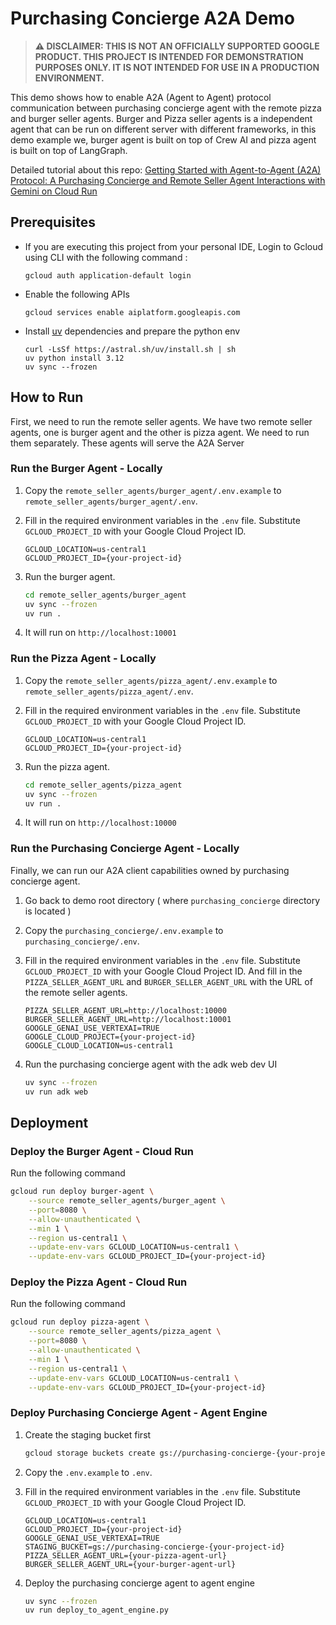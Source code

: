 # Purchasing Concierge A2A Demo

> **⚠️ DISCLAIMER: THIS IS NOT AN OFFICIALLY SUPPORTED GOOGLE PRODUCT. THIS PROJECT IS INTENDED FOR DEMONSTRATION PURPOSES ONLY. IT IS NOT INTENDED FOR USE IN A PRODUCTION ENVIRONMENT.**

This demo shows how to enable A2A (Agent to Agent) protocol communication between purchasing concierge agent with the remote pizza and burger seller agents. Burger and Pizza seller agents is a independent agent that can be run on different server with different frameworks, in this demo example we, burger agent is built on top of Crew AI and pizza agent is built on top of LangGraph.

Detailed tutorial about this repo: [Getting Started with Agent-to-Agent (A2A) Protocol: A Purchasing Concierge and Remote Seller Agent Interactions with Gemini on Cloud Run](https://codelabs.developers.google.com/intro-a2a-purchasing-concierge?utm_campaign=CDR_0x6a71b73a_default_b415667894&utm_medium=external&utm_source=blog)

## Prerequisites

- If you are executing this project from your personal IDE, Login to Gcloud using CLI with the following command :

    ```shell
    gcloud auth application-default login
    ```

- Enable the following APIs

    ```shell
    gcloud services enable aiplatform.googleapis.com 
    ```

- Install [uv](https://docs.astral.sh/uv/getting-started/installation/) dependencies and prepare the python env

    ```shell
    curl -LsSf https://astral.sh/uv/install.sh | sh
    uv python install 3.12
    uv sync --frozen
    ```

## How to Run

First, we need to run the remote seller agents. We have two remote seller agents, one is burger agent and the other is pizza agent. We need to run them separately. These agents will serve the A2A Server

### Run the Burger Agent - Locally

1. Copy the `remote_seller_agents/burger_agent/.env.example` to `remote_seller_agents/burger_agent/.env`.
2. Fill in the required environment variables in the `.env` file. Substitute `GCLOUD_PROJECT_ID` with your Google Cloud Project ID.

    ```
    GCLOUD_LOCATION=us-central1
    GCLOUD_PROJECT_ID={your-project-id}
    ```
3. Run the burger agent.

    ```bash
    cd remote_seller_agents/burger_agent
    uv sync --frozen
    uv run .
    ```
4. It will run on `http://localhost:10001`

### Run the Pizza Agent - Locally

1. Copy the `remote_seller_agents/pizza_agent/.env.example` to `remote_seller_agents/pizza_agent/.env`.
2. Fill in the required environment variables in the `.env` file. Substitute `GCLOUD_PROJECT_ID` with your Google Cloud Project ID.

    ```
    GCLOUD_LOCATION=us-central1
    GCLOUD_PROJECT_ID={your-project-id}
    ```
3. Run the pizza agent.

    ```bash
    cd remote_seller_agents/pizza_agent
    uv sync --frozen
    uv run .
    ```
4. It will run on `http://localhost:10000`

### Run the Purchasing Concierge Agent - Locally

Finally, we can run our A2A client capabilities owned by purchasing concierge agent.

1. Go back to demo root directory ( where `purchasing_concierge` directory is located )
2. Copy the `purchasing_concierge/.env.example` to `purchasing_concierge/.env`.
3. Fill in the required environment variables in the `.env` file. Substitute `GCLOUD_PROJECT_ID` with your Google Cloud Project ID. 
   And fill in the `PIZZA_SELLER_AGENT_URL` and `BURGER_SELLER_AGENT_URL` with the URL of the remote seller agents.

    ```
    PIZZA_SELLER_AGENT_URL=http://localhost:10000
    BURGER_SELLER_AGENT_URL=http://localhost:10001
    GOOGLE_GENAI_USE_VERTEXAI=TRUE
    GOOGLE_CLOUD_PROJECT={your-project-id}
    GOOGLE_CLOUD_LOCATION=us-central1
    ```

4. Run the purchasing concierge agent with the adk web dev UI

    ```bash
    uv sync --frozen
    uv run adk web
    ```

## Deployment

### Deploy the Burger Agent - Cloud Run

Run the following command

```bash
gcloud run deploy burger-agent \
    --source remote_seller_agents/burger_agent \
    --port=8080 \
    --allow-unauthenticated \
    --min 1 \
    --region us-central1 \
    --update-env-vars GCLOUD_LOCATION=us-central1 \
    --update-env-vars GCLOUD_PROJECT_ID={your-project-id}
```

### Deploy the Pizza Agent - Cloud Run

Run the following command

```bash
gcloud run deploy pizza-agent \
    --source remote_seller_agents/pizza_agent \
    --port=8080 \
    --allow-unauthenticated \
    --min 1 \
    --region us-central1 \
    --update-env-vars GCLOUD_LOCATION=us-central1 \
    --update-env-vars GCLOUD_PROJECT_ID={your-project-id}
```

### Deploy Purchasing Concierge Agent - Agent Engine

1. Create the staging bucket first

    ```bash
    gcloud storage buckets create gs://purchasing-concierge-{your-project-id} --location=us-central1
    ```

2. Copy the `.env.example` to `.env`.
3. Fill in the required environment variables in the `.env` file. Substitute `GCLOUD_PROJECT_ID` with your Google Cloud Project ID.

    ```
    GCLOUD_LOCATION=us-central1
    GCLOUD_PROJECT_ID={your-project-id}
    GOOGLE_GENAI_USE_VERTEXAI=TRUE
    STAGING_BUCKET=gs://purchasing-concierge-{your-project-id}
    PIZZA_SELLER_AGENT_URL={your-pizza-agent-url}
    BURGER_SELLER_AGENT_URL={your-burger-agent-url}
    ```

4. Deploy the purchasing concierge agent to agent engine

    ```bash
    uv sync --frozen
    uv run deploy_to_agent_engine.py
    ```
